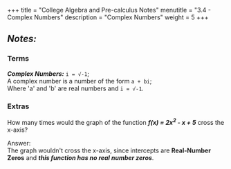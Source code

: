 +++
title = "College Algebra and Pre-calculus Notes"
menutitle = "3.4 - Complex Numbers"
description = "Complex Numbers"
weight = 5
+++

## _Notes:_

### Terms

***Complex Numbers:*** `i = √-1`; <br/> A complex number is a number of the form `a + bi`; <br/> Where 'a' and 'b' are real numbers and `i = √-1`.

### Extras

How many times would the graph of the function ***f(x) = 2x<sup>2</sup> - x + 5*** cross the x-axis?

Answer: <br/> The graph wouldn't cross the x-axis, since intercepts are **Real-Number Zeros** and ***this function has no real number zeros***.
